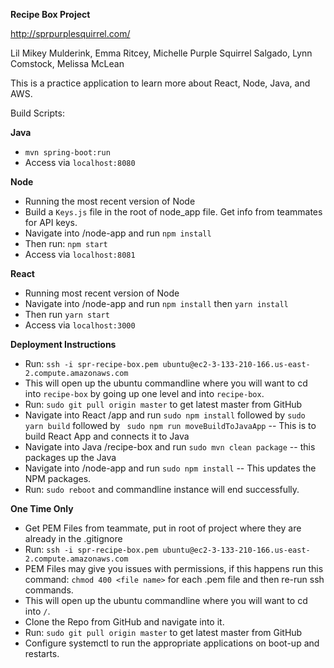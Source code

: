 **Recipe Box Project**

http://sprpurplesquirrel.com/

Lil Mikey Mulderink, Emma Ritcey, Michelle Purple Squirrel Salgado, Lynn Comstock, Melissa McLean

This is a practice application to learn more about React, Node, Java, and AWS.

Build Scripts:

**Java**
- `mvn spring-boot:run`
- Access via `localhost:8080`

**Node**
- Running the most recent version of Node
- Build a `Keys.js` file in the root of node_app file. Get info from teammates for API keys.
- Navigate into /node-app and run `npm install`
- Then run: `npm start`
- Access via `localhost:8081`

**React**
- Running most recent version of Node
- Navigate into /node-app and run `npm install` then `yarn install`
- Then run `yarn start`
- Access via `localhost:3000`

**Deployment Instructions**
- Run: `ssh -i spr-recipe-box.pem ubuntu@ec2-3-133-210-166.us-east-2.compute.amazonaws.com`
- This will open up the ubuntu commandline where you will want to cd into `recipe-box` by going up one level and into `recipe-box`.
- Run: `sudo git pull origin master` to get latest master from GitHub 
- Navigate into React /app and run `sudo npm install` followed by `sudo yarn build` followed by ` sudo npm run moveBuildToJavaApp` -- This is to build React App and connects it to Java
- Navigate into Java /recipe-box and run `sudo mvn clean package` -- this packages up the Java 
- Navigate into /node-app and run `sudo npm install` -- This updates the NPM packages.
- Run: `sudo reboot` and commandline instance will end successfully. 

**One Time Only** 
- Get PEM Files from teammate, put in root of project where they are already in the .gitignore
- Run: `ssh -i spr-recipe-box.pem ubuntu@ec2-3-133-210-166.us-east-2.compute.amazonaws.com`
- PEM Files may give you issues with permissions, if this happens run this command: `chmod 400 <file name>` for each .pem file and then re-run ssh commands.
- This will open up the ubuntu commandline where you will want to cd into `/`.
- Clone the Repo from GitHub and navigate into it.
- Run: `sudo git pull origin master` to get latest master from GitHub
- Configure systemctl to run the appropriate applications on boot-up and restarts.


